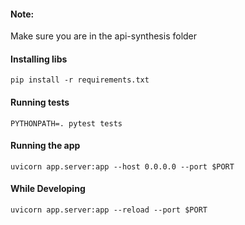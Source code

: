 #### Note:

Make sure you are in the api-synthesis folder

#### Installing libs

`pip install -r requirements.txt`

#### Running tests

`PYTHONPATH=. pytest tests`

#### Running the app

`uvicorn app.server:app --host 0.0.0.0 --port $PORT`

#### While Developing

`uvicorn app.server:app --reload --port $PORT`
